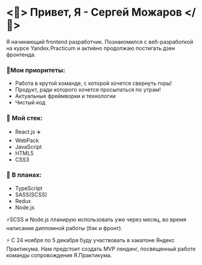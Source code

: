 # <👋> Привет, Я - Сергей Можаров </👋>

Я начинающий frontend разработчик. Познакомился с веб-разработкой
на курсе Yandex.Practicum и активно продолжаю постигать дзен фронтенда.

### 💪Мои приоритеты:
- Работа в крутой команде, с которой хочется свернуть горы!
- Продукт, ради которого хочется просыпаться по утрам!
- Актуальные фреймворки и технологии
- Чистый код

 ### 🚀 Мой стек:
- React.js ✈️
- WebPack
- JavaScript
- HTML5
- CSS3

### 🎯 В планах:
- TypeScript
- SASS(SCSS)
- Redux
- Node.js

⚡SCSS и Node.js планирую использовать уже через месяц, во время написания дипломной работы (бэк и фронт).

⚡ С 24 ноября по 5 декабря буду участвовать в хакатоне Яндекс Практикума. Нам предстоит создать MVP лендинг, посвященный работе  команды сопровождения Я.Практикума.



